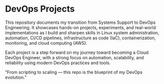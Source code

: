 # DevOps Projects

This repository documents my transition from Systems Support to DevOps Engineering. It showcases hands-on projects, experiments, and real-world implementations as I build and sharpen skills in Linux system administration, automation, CI/CD pipelines, infrastructure as code (IaC), containerization, monitoring, and cloud computing (AWS).

Each project is a step forward on my journey toward becoming a Cloud DevOps Engineer, with a strong focus on automation, scalability, and reliability using modern DevOps practices and tools.

“From scripting to scaling — this repo is the blueprint of my DevOps evolution.”

